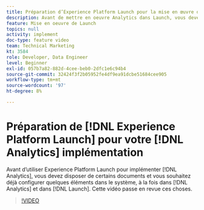 ```yaml
---
title: Préparation d’Experience Platform Launch pour la mise en œuvre d’Analytics
description: Avant de mettre en oeuvre Analytics dans Launch, vous devez disposer de certains documents prêts à l’emploi et vous devez configurer quelques éléments dans le système, à la fois dans Analytics et dans Launch. Cette vidéo passe en revue ces choses.
feature: Mise en oeuvre de Launch
topics: null
activity: implement
doc-type: feature video
team: Technical Marketing
kt: 3584
role: Developer, Data Engineer
level: Beginner
exl-id: 057b7a82-882d-4cee-beb0-2dfc1e6c94b4
source-git-commit: 32424f3f2b05952fe4df9ea91dcbe51684cee905
workflow-type: tm+mt
source-wordcount: '97'
ht-degree: 8%

---
```


# Préparation de [!DNL Experience Platform Launch] pour votre [!DNL Analytics] implémentation

Avant d’utiliser Experience Platform Launch pour implémenter [!DNL Analytics], vous devez disposer de certains documents et vous souhaitez déjà configurer quelques éléments dans le système, à la fois dans [!DNL Analytics] et dans [!DNL Launch]. Cette vidéo passe en revue ces choses.

>[!VIDEO](https://video.tv.adobe.com/v/28752/?quality=12)
